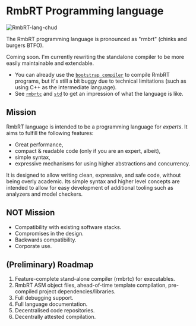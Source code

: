 # RmbRT Programming language

![RmbRT-lang-chud](https://user-images.githubusercontent.com/12518378/184537409-a47a6add-1056-4092-8114-67d76a7a0cfe.png)

The RmbRT programming language is pronounced as "rmbrt" (chinks and burgers BTFO).

Coming soon. I'm currently rewriting the standalone compiler to be more easily maintainable and extendable.

* You can already use the [`bootstrap compiler`](https://github.com/RmbRT-lang/rmbrtbc) to compile RmbRT programs, but it's still a bit buggy due to technical limitations (such as using C++ as the intermediate language).
* See [`rmbrtc`](https://github.com/RmbRT-lang/rmbrtc) and [`std`](https://github.com/RmbRT-lang/std) to get an impression of what the language is like.

## Mission

RmbRT language is intended to be a programming language for *experts*.
It aims to fulfill the following features:

* Great performance,
* compact & readable code (only if you are an expert, albeit),
* simple syntax,
* expressive mechanisms for using higher abstractions and concurrency.

It is designed to allow writing clean, expressive, and safe code, without being overly academic.
Its simple syntax and higher level concepts are intended to allow for easy development of additional tooling such as analyzers and model checkers.

## NOT Mission

* Compatibility with existing software stacks.
* Compromises in the design.
* Backwards compatibility.
* Corporate use.

## (Preliminary) Roadmap

1. Feature-complete stand-alone compiler (rmbrtc) for executables.
1. RmbRT ASM object files, ahead-of-time template compilation, pre-compiled project dependencies/libraries.
1. Full debugging support.
1. Full language documentation.
1. Decentralised code repositories.
1. Decentrally attested compilation.
